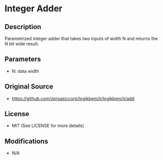 Integer Adder
============================================

## Description

Parametrized integer adder that takes two inputs of width N and returns the N bit wide result.

## Parameters

 - N: data width

## Original Source

- https://github.com/zeroasiccorp/logikbench/logikbench/add

## License

- MIT (See LICENSE for more details)

## Modifications

- N/A